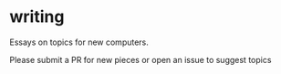 # writing

Essays on topics for new computers.

Please submit a PR for new pieces or open an issue to suggest topics

